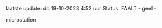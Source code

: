 laatste update: 
do 19-10-2023  4:52   uur 
Status: FAALT - geel - 
<div class="service R">microstation</div>